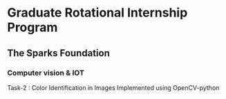 # Graduate Rotational Internship Program
## The Sparks Foundation
### Computer vision & IOT
Task-2 : Color Identification in Images
Implemented using OpenCV-python
